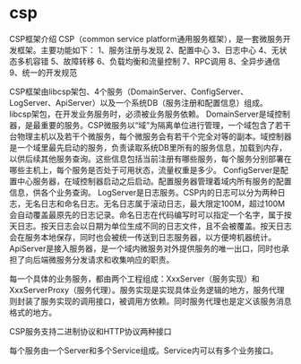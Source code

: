 # csp
CSP框架介绍
CSP（common service platform通用服务框架），是一套微服务开发框架。主要功能如下：
1、服务注册与发现
2、配置中心
3、日志中心
4、无状态多机容错
5、故障转移
6、负载均衡和流量控制
7、RPC调用
8、全异步通信
9、统一的开发规范

CSP框架由libcsp架包、4个服务（DomainServer、ConfigServer、LogServer、ApiServer）以及一个系统DB（服务注册和配置信息）组成。
libcsp架包，在开发业务服务时，必须被业务服务依赖。
DomainServer是域控制器，是最重要的服务。CSP微服务以“域”为隔离单位进行管理，一个域包含了若干台物理主机以及若干个微服务，每个微服务会有若干个完全对等的副本。域控制器是一个域里最先启动的服务，负责读取系统DB里所有的服务信息，加载到内存，以供后续其他服务查询。这些信息包括当前注册有哪些服务，每个服务分别部署在哪些主机上，每个服务是否处于可用状态，流量权重是多少。
ConfigServer是配置中心服务器，在域控制器启动之后启动。配置服务器管理着域内所有服务的配置信息，供各个业务查询。
LogServer是日志服务。CSP内的日志可以分为两种日志，无名日志和命名日志。无名日志属于滚动日志，最大限定100M，超过100M会自动覆盖最原先的日志记录。命名日志在代码编写时可以指定一个名字，属于按天日志。按天日志会以日期为单位生成不同的日志文件，且不会被覆盖。按天日志会在服务本地保存，同时也会被统一传送到日志服务器，以方便垮机器统计。
ApiServer是接入服务器，是一个域内微服务对外提供服务的唯一出口，同时也承担了向后端微服务分发请求和收集响应的职责。

每一个具体的业务服务，都由两个工程组成：XxxServer（服务实现）和XxxServerProxy（服务代理）。服务实现是实现具体业务逻辑的地方，服务代理则封装了服务实现的调用接口，被调用方依赖。同时服务代理也是定义该服务消息格式的地方。

CSP服务支持二进制协议和HTTP协议两种接口

每个服务由一个Server和多个Service组成。Service内可以有多个业务接口。
